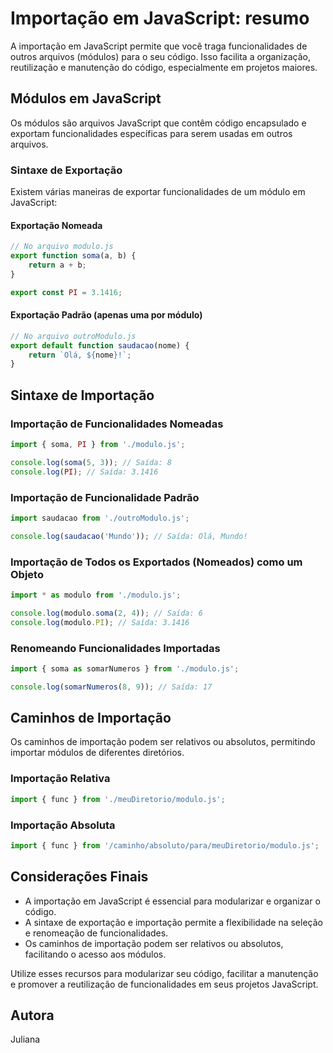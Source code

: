 # Importação em JavaScript: resumo

A importação em JavaScript permite que você traga funcionalidades de outros arquivos (módulos) para o seu código. Isso facilita a organização, reutilização e manutenção do código, especialmente em projetos maiores.

## Módulos em JavaScript

Os módulos são arquivos JavaScript que contêm código encapsulado e exportam funcionalidades específicas para serem usadas em outros arquivos.

### Sintaxe de Exportação

Existem várias maneiras de exportar funcionalidades de um módulo em JavaScript:

#### Exportação Nomeada
```javascript
// No arquivo modulo.js
export function soma(a, b) {
    return a + b;
}

export const PI = 3.1416;
```

#### Exportação Padrão (apenas uma por módulo)
```javascript
// No arquivo outroModulo.js
export default function saudacao(nome) {
    return `Olá, ${nome}!`;
}
```

## Sintaxe de Importação

### Importação de Funcionalidades Nomeadas
```javascript
import { soma, PI } from './modulo.js';

console.log(soma(5, 3)); // Saída: 8
console.log(PI); // Saída: 3.1416
```

### Importação de Funcionalidade Padrão
```javascript
import saudacao from './outroModulo.js';

console.log(saudacao('Mundo')); // Saída: Olá, Mundo!
```

### Importação de Todos os Exportados (Nomeados) como um Objeto
```javascript
import * as modulo from './modulo.js';

console.log(modulo.soma(2, 4)); // Saída: 6
console.log(modulo.PI); // Saída: 3.1416
```

### Renomeando Funcionalidades Importadas
```javascript
import { soma as somarNumeros } from './modulo.js';

console.log(somarNumeros(8, 9)); // Saída: 17
```

## Caminhos de Importação

Os caminhos de importação podem ser relativos ou absolutos, permitindo importar módulos de diferentes diretórios.

### Importação Relativa
```javascript
import { func } from './meuDiretorio/modulo.js';
```

### Importação Absoluta
```javascript
import { func } from '/caminho/absoluto/para/meuDiretorio/modulo.js';
```

## Considerações Finais

- A importação em JavaScript é essencial para modularizar e organizar o código.
- A sintaxe de exportação e importação permite a flexibilidade na seleção e renomeação de funcionalidades.
- Os caminhos de importação podem ser relativos ou absolutos, facilitando o acesso aos módulos.

Utilize esses recursos para modularizar seu código, facilitar a manutenção e promover a reutilização de funcionalidades em seus projetos JavaScript.

## Autora
Juliana